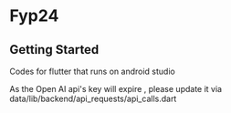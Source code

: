 # Fyp24


## Getting Started

Codes for flutter that runs on android studio

As the Open AI api's key will expire , please update it via 
data/lib/backend/api_requests/api_calls.dart
